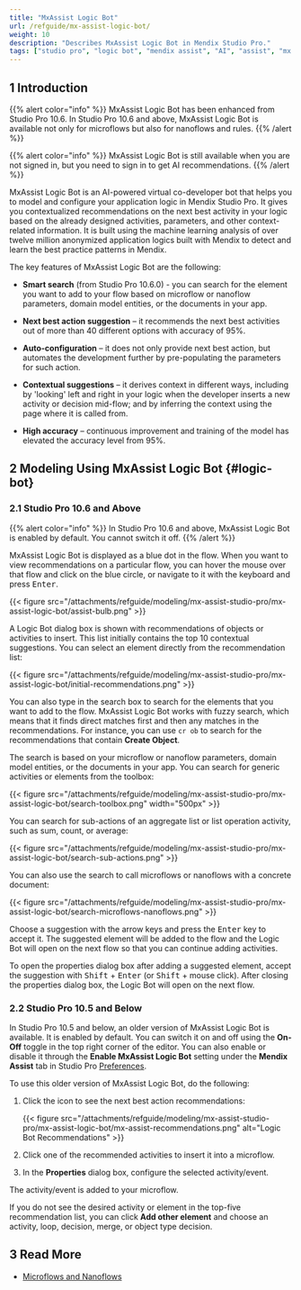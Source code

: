 ```yaml
---
title: "MxAssist Logic Bot"
url: /refguide/mx-assist-logic-bot/
weight: 10
description: "Describes MxAssist Logic Bot in Mendix Studio Pro."
tags: ["studio pro", "logic bot", "mendix assist", "AI", "assist", "mx assist"]
---
```


## 1 Introduction 

{{% alert color="info" %}}
MxAssist Logic Bot has been enhanced from Studio Pro 10.6. In Studio Pro 10.6 and above, MxAssist Logic Bot is available not only for microflows but also for nanoflows and rules.
{{% /alert %}}

{{% alert color="info" %}}
MxAssist Logic Bot is still available when you are not signed in, but you need to sign in to get AI recommendations.
{{% /alert %}}

MxAssist Logic Bot is an AI-powered virtual co-developer bot that helps you to model and configure your application logic in Mendix Studio Pro. It gives you contextualized recommendations on the next best activity in your logic based on the already designed activities, parameters, and other context-related information. It is built using the machine learning analysis of over twelve million anonymized application logics built with Mendix to detect and learn the best practice patterns in Mendix.

The key features of MxAssist Logic Bot are the following:

* **Smart search** (from Studio Pro 10.6.0) - you can search for the element you want to add to your flow based on microflow or nanoflow parameters, domain model entities, or the documents in your app.

* **Next best action suggestion** – it recommends the next best activities out of more than 40 different options with accuracy of 95%. 
* **Auto-configuration** – it does not only provide next best action, but automates the development further by pre-populating the parameters for such action.
* **Contextual  suggestions** – it derives context in different ways, including by 'looking' left and right in your logic when the developer inserts a new activity or decision mid-flow; and by inferring the context using the page where it is called from.  
* **High accuracy** – continuous improvement and training of the model has elevated the accuracy level from 95%.

## 2  Modeling Using MxAssist Logic Bot {#logic-bot}

### 2.1 Studio Pro 10.6 and Above

{{% alert color="info" %}}
In Studio Pro 10.6 and above, MxAssist Logic Bot is enabled by default. You cannot switch it off.
{{% /alert %}}

MxAssist Logic Bot is displayed as a blue dot in the flow. When you want to view recommendations on a particular flow, you can hover the mouse over that flow and click on the blue circle, or navigate to it with the keyboard and press <kbd>Enter</kbd>.

{{< figure src="/attachments/refguide/modeling/mx-assist-studio-pro/mx-assist-logic-bot/assist-bulb.png" >}}

A Logic Bot dialog box is shown with recommendations of objects or activities to insert. This list initially contains the top 10 contextual suggestions. You can select an element directly from the recommendation list:

{{< figure src="/attachments/refguide/modeling/mx-assist-studio-pro/mx-assist-logic-bot/initial-recommendations.png" >}}

You can also type in the search box to search for the elements that you want to add to the flow. MxAssist Logic Bot works with fuzzy search, which means that it finds direct matches first and then any matches in the recommendations. For instance, you can use `cr ob`  to search for the recommendations that contain **Create Object**.

The search is based on your microflow or nanoflow parameters, domain model entities, or the documents in your app. You can search for generic activities or elements from the toolbox:

{{< figure src="/attachments/refguide/modeling/mx-assist-studio-pro/mx-assist-logic-bot/search-toolbox.png" width="500px" >}}

You can search for sub-actions of an aggregate list or list operation activity, such as sum, count, or average:

{{< figure src="/attachments/refguide/modeling/mx-assist-studio-pro/mx-assist-logic-bot/search-sub-actions.png" >}}

You can also use the search to call microflows or nanoflows with a concrete document:

{{< figure src="/attachments/refguide/modeling/mx-assist-studio-pro/mx-assist-logic-bot/search-microflows-nanoflows.png" >}}

Choose a suggestion with the arrow keys and press the <kbd>Enter</kbd> key to accept it. The suggested element will be added to the flow and the Logic Bot will open on the next flow so that you can continue adding activities.

To open the properties dialog box after adding a suggested element, accept the suggestion with <kbd>Shift</kbd> + <kbd>Enter</kbd> (or <kbd>Shift</kbd> + mouse click). After closing the properties dialog box, the Logic Bot will open on the next flow.

### 2.2 Studio Pro 10.5 and Below

In Studio Pro 10.5 and below, an older version of MxAssist Logic Bot is available. It is enabled by default. You can switch it on and off using the **On-Off** toggle in the top right corner of the editor. You can also enable or disable it through the **Enable MxAssist Logic Bot** setting under the **Mendix Assist** tab in Studio Pro [Preferences](/refguide/preferences-dialog/#logic-bot).

To use this older version of MxAssist Logic Bot, do the following:

1. Click the icon to see the next best action recommendations:

    {{< figure src="/attachments/refguide/modeling/mx-assist-studio-pro/mx-assist-logic-bot/mx-assist-recommendations.png" alt="Logic Bot Recommendations" >}}

2. Click one of the recommended activities to insert it into a microflow.

3. In the **Properties** dialog box, configure the selected activity/event.

The activity/event is added to your microflow.

If you do not see the desired activity or element in the top-five recommendation list, you can click **Add other element** and choose an activity, loop, decision, merge, or object type decision.

## 3 Read More

* [Microflows and Nanoflows](/refguide/microflows-and-nanoflows/)
